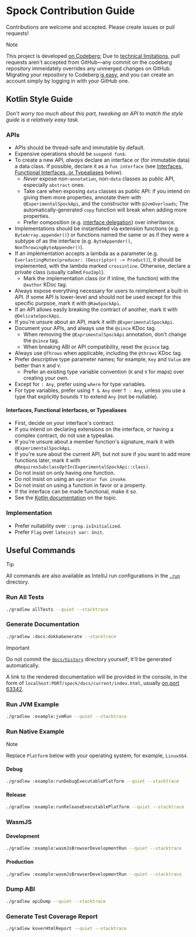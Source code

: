 # Spock Contribution Guide

Contributions are welcome and accepted. Please create issues or pull requests!

> [!NOTE]
> This project is developed [on Codeberg](https://codeberg.org/Laxystem/Spock);
> Due to [technical limitations](https://codeberg.org/forgejo/forgejo/issues/6829#issuecomment-2701381),
> pull requests aren't accepted from GitHub—any commit on the codeberg repository immeidately overrides any unmerged changes on GitHub.
> Migrating your repository to Codeberg [is easy](https://codeberg.org/repo/migrate?service_type=2&org=&mirror=), and you can create an account simply by logging in with your GitHub one.

## Kotlin Style Guide

*Don't worry too much about this part, tweaking an API to match the style guide is a relatively easy task.*

### APIs

* APIs should be thread-safe and immutable by default.
* Expensive operations should be `suspend fun`s.
* To create a new API, *always* declare an interface or (for immutable data) a data class. If possible, declare it as a `fun interface` (see [Interfaces, Functional Interfaces, or Typealiases](#interfaces-functional-interfaces-or-typealiases) below).
    * *Never* expose non-`annotation`, non-`data` classes as public API, especially `abstract` ones.
    * Take care when exposing `data` classes as public API: if you intend on giving them more properties, annotate them with `@ExperimentalSpockApi`, and the constructor with `@JvmOverloads`; The automatically-generated `copy` function will break when adding more properties.
    * Prefer composition (e.g. [interface delegation](https://kotlinlang.org/docs/delegation.html)) over inheritance.
* Implementations should be instantiated via extension functions (e.g. `ByteArray.appender()`) or functions named the same or as if they were a subtype of as the interface (e.g. `ByteAppender()`, `NonThrowingByteAppender()`).
* If an implementation accepts a lambda as a parameter (e.g. `EverlastingMutex(producer: (Descriptor) -> Product)`), it should be implemented, with the lambda marked `crossinline`. Otherwise, declare a private class (usually called `FooImpl`).
    * Mark the implementation class (or if inline, the function) with the `@author` KDoc tag.
* Always expose everything necessary for users to reimplement a built-in API. If some API is lower-level and should not be used except for this specific purpsoe, mark it with `@RawSpockApi`.
* If an API allows easily breaking the contract of another, mark it with `@DelicateSpockApi`.
* If you're unsure about an API, mark it with `@ExperimentalSpockApi`.
* Document your APIs, and always use the `@since` KDoc tag.
   * When removing the `@ExprimentalSpockApi` annotation, don't change the `@since` tag.
   * When breaking ABI *or* API compatibility, reset the `@since` tag.
* Always use `@Throws` when applicable, including the `@throws` KDoc tag.
* Prefer descriptive type parameter names; for example, `Key` and `Value` are better than `K` and `V`.
    * Prefer an existing type variable convention  (`K` and `V` for maps) over creating your own.
* Except for `: Any`, prefer using `where` for type variables.
* For type variables, prefer using `T & Any` over `T : Any`, unless you use a type that explicitly bounds `T` to extend `Any` (not be nullable).

#### Interfaces, Functional Interfaces, or Typealiases

* First, decide on your interface's contract.
* If you intend on declaring extensions on the interface, or having a complex contract, do not use a typealias.
* If you're unsure about a member function's signature, mark it with `@ExperimentalSpockApi`.
* If you're sure about the current API, but not sure if you want to add more functions later, mark it with `@RequiresSubclassOptIn(ExperimentalSpockApi::class)`.
* Do not insist on only having one function.
* Do not insist on using an `operator fun invoke`.
* Do not insist on using a function in favor or a property.
* If the interface can be made functional, make it so.
* See the [Kotlin documentation](https://kotlinlang.org/docs/fun-interfaces.html#functional-interfaces-vs-type-aliases) on the topic.

### Implementation

* Prefer nullability over `::prop.isInitialized`.
* Prefer `Flag` over `lateinit var: Unit`.

## Useful Commands

> [!TIP]
> All commands are also available as IntelliJ run configurations in the [`.run`](.run) directory.

### Run All Tests

```bash
./gradlew allTests --quiet --stacktrace
```

### Generate Documentation

```bash
./gradlew :docs:dokkaGenerate --stacktrace
```

> [!IMPORTANT]
> Do not commit the [`docs/history`](docs/history) directory yourself;
> It'll be generated automatically.

A link to the rendered documentation will be provided in the console,
in the form of `localhost:PORT/spock/docs/current/index.html`,
usually [on port 63342](http://localhost:63342/spock/docs/current/index.html).

### Run JVM Example

```bash
./gradlew :example:jvmRun --quiet --stacktrace
```

### Run Native Example

> [!NOTE]
> Replace `Platform` below with your operating system; for example, `LinuxX64`.

#### Debug

```bash
./gradlew :example:runDebugExecutablePlatform --quiet --stacktrace
```

#### Release

```bash
./gradlew :example:runReleaseExecutablePlatform --quiet --stacktrace
```

### WasmJS

#### Development

```bash
./gradlew :example:wasmJsBrowserDevelopmentRun --quiet --stacktrace
```

#### Production

```bash
./gradlew :example:wasmJsBrowserDevelopmentRun --quiet --stacktrace
```

### Dump ABI

```bash
./gradlew apiDump --quiet --stacktrace
```

### Generate Test Coverage Report

```bash
./gradlew koverHtmlReport --quiet --stacktrace
```
